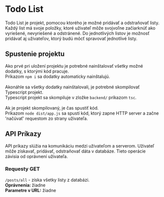 # Todo List
Todo List je projekt, pomocou ktorého je možné pridávať a odstraňovať listy. Každý list má svoje položky, ktoré uživateľ môže svojvoľne začiarknúť ako vyriešené, nevyriešené a odstránené. Do jednotlivých listov je možnosť pridávať aj uživateľov, ktorý budú môcť spravovať jednotlivé listy.
## Spustenie projektu
Ako prvé pri uložení projektu je potrebné nainštalovať všetky možné dodatky, s ktorými kód pracuje.<br/>
Príkazom `npm i` sa dodatky automaticky nainštalujú.<br/><br/>
Akonáhle sa všetky dodatky nainštalovali, je potrebné skompilovať Typescript projekt.<br/>
Typescript projekt sa skompiluje v zložke `backend/` príkazom `tsc`. <br/><br/>
Ak je projekt skompilovaný, je čas spustiť kód. <br/>
Príkazom `node dist/app.js` sa spustí kód, ktorý zapne HTTP server a začne 'načúvať' requestom zo strany uživateľa.
## API Príkazy
API príkazy slúžia na komunikáciu medzi uživateľom a serverom. Uživateľ môže získavať, pridávať, odstraňovať dáta v databáze. Tieto operácie závisia od oprávnení uživateľa.
### Requesty GET
`/posts/all` - získa všetky listy z databázi.<br/>
<b>Oprávnenia: </b>žiadne<br/>
<b>Parametre v URL:</b> žiadne<br/>